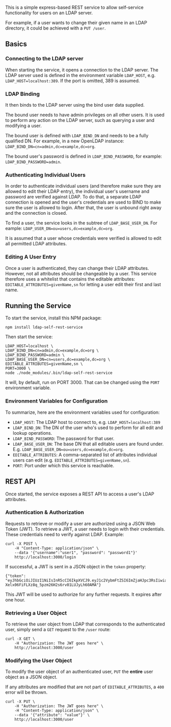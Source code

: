 This is a simple express-based REST service to allow self-service functionality
for users on an LDAP server.

For example, if a user wants to change their given name in an LDAP directory, it could
be achieved with a `PUT /user`.

## Basics

### Connecting to the LDAP server
When starting the service, it opens a connection to the LDAP server. The LDAP server used
is defined in the environment variable `LDAP_HOST`, e.g. `LDAP_HOST=localhost:389`. If
the port is omitted, 389 is assumed.

### LDAP Binding
It then binds
to the LDAP server using the bind user data supplied.

The bound user needs to have admin privileges on all other users. It is used to perform
any action on the LDAP server, such as querying a user and modifying a user.

The bound user is defined with `LDAP_BIND_DN` and needs to be a fully qualified DN.
For example, in a new OpenLDAP instance: `LDAP_BIND_DN=cn=admin,dc=example,dc=org`.

The bound user's password is defined in `LDAP_BIND_PASSWORD`, for example: 
`LDAP_BIND_PASSWORD=admin`.

### Authenticating Individual Users
In order to authenticate individual users (and therefore make sure they are allowed to
edit their LDAP entry), the individual user's username and password are verified against
LDAP. To do that, a separate LDAP connection is opened and the user's credentials are used
to BIND to make sure the user is allowed to login. After that, the user is unbound right
away and the connection is closed.

To find a user, the service looks in the subtree of `LDAP_BASE_USER_DN`. For eample:
`LDAP_USER_DN=ou=users,dc=example,dc=org`.

It is assumed that a user whose credentials were verified is allowed to edit all
permitted LDAP attributes.

### Editing A User Entry
Once a user is authenticated, they can change their LDAP attributes. However, not all
attributes should be changeable by a user. This service therefore uses a whitelist that
contains the editable attributes: `EDITABLE_ATTRIBUTES=givenName,sn` for letting
a user edit their first and last name.

## Running the Service
To start the service, install this NPM package:

    npm install ldap-self-rest-service

Then start the service:

    LDAP_HOST=localhost \
    LDAP_BIND_DN=cn=admin,dc=example,dc=org \
    LDAP_BIND_PASSWORD=admin \
    LDAP_BASE_USER_DN=cn=users,dc=example,dc=org \
    EDITABLE_ATTRIBUTES=givenName,sn \
    PORT=3000 \
    node ./node_modules/.bin/ldap-self-rest-service
    
It will, by default, run on PORT 3000. That can be changed using the `PORT` environment
variable. 
   
### Environment Variables for Configuration
To summarize, here are the environment variables used for configuration:

* `LDAP_HOST`: The LDAP host to connect to, e.g. `LDAP_HOST=localhost:389`
* `LDAP_BIND_DN`: The DN of the user who's used to perform for all edit and 
   lookup operations.
* `LDAP_BIND_PASSWORD`: The password for that user.
* `LDAP_BASE_USER_DN`: The base DN that all editable users are found under. 
   E.g. `LDAP_BASE_USER_DN=ou=users,dc=example,dc=org`.
* `EDITABLE_ATTRIBUTES`: A comma-separated list of attributes individual users
  can edit (e.g. `EDITABLE_ATTRIBUTES=givenName,sn`).
* `PORT`: Port under which this service is reachable.
  
## REST API
Once started, the service exposes a REST API to access a user's LDAP attributes. 

### Authentication & Authorization
Requests to retrieve or modify a user are authorized using a JSON Web Token (JWT). To retrieve
a JWT, a user needs to login with their credentials. These credentials need to verify
against LDAP. Example:

    curl -X POST \
        -H "Content-Type: application/json" \
        --data '{"username":"user1", "password": "password1"}'
        http://localhost:3000/login

If successful, a JWT is sent in a JSON object in the `token` property:

    {"token": "eyJhbGciOiJIUzI1NiIsInR5cCI6IkpXVCJ9.eyJ1c2VybmFtZSI6ImZjaHJpc3RsIiwiaWF0IjoxNTQyOTExNDkzLCJleHAiOjE1NDI5MTUwOTN9.2B-Xelx06FiFLXz8q_5pzm26H2s6rv01LUJyLh60AMA"}
    
This JWT will be used to authorize for any further requests. It expires after one hour.

### Retrieving a User Object
To retrieve the user object from LDAP that corresponds to the authenticated user,
simply send a `GET` request to the `/user` route:

    curl -X GET \
        -H "Authorization: The JWT goes here" \
        http://localhost:3000/user
        
### Modifying the User Object
To modify the user object of an authenticated user, `PUT` the **entire** user object as
a JSON object.

If any attributes are modified that are not part of `EDITABLE_ATTRIBUTES`, a `400` error
will be thrown.

    curl -X PUT \
        -H "Authorization: The JWT goes here" \
        -H "Content-Type: application/json" \
        --data '{"attribute": "value"}' \
        http://localhost:3000/user

